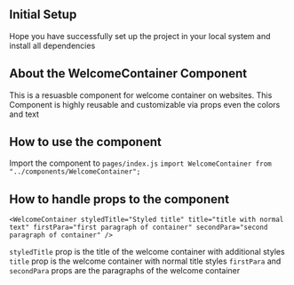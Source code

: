 ## Initial Setup

Hope you have successfully set up the project in your local system and install all dependencies

## About the WelcomeContainer Component

This is a resuasble component for welcome container on websites. This Component is highly reusable and customizable via props even the colors and text

## How to use the component

Import the component to `pages/index.js`
`import WelcomeContainer from "../components/WelcomeContainer";`

## How to handle props to the component

```
<WelcomeContainer styledTitle="Styled title" title="title with normal text" firstPara="first paragraph of container" secondPara="second paragraph of container" />
```

`styledTitle` prop is the title of the welcome container with additional styles
`title` prop is the welcome container with normal title styles
`firstPara` and `secondPara` props are the paragraphs of the welcome container
